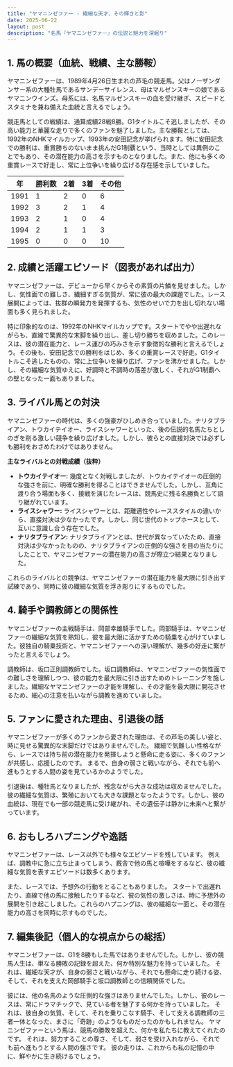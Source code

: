 ```yaml
---
title: "ヤマニンゼファー - 繊細な天才、その輝きと影"
date: 2025-06-22
layout: post
description: "名馬『ヤマニンゼファー』の伝説と魅力を深堀り"
---
```


## 1. 馬の概要（血統、戦績、主な勝鞍）

ヤマニンゼファーは、1989年4月26日生まれの芦毛の競走馬。父はノーザンダンサー系の大種牡馬であるサンデーサイレンス、母はマルゼンスキーの娘であるヤマニンウインズ。母系には、名馬マルゼンスキーの血を受け継ぎ、スピードとスタミナを兼ね備えた血統と言えるでしょう。

競走馬としての戦績は、通算成績28戦8勝。G1タイトルこそ逃しましたが、その高い能力と華麗な走りで多くのファンを魅了しました。主な勝鞍としては、1992年のNHKマイルカップ、1993年の安田記念が挙げられます。特に安田記念での勝利は、重賞勝ちのないまま挑んだG1制覇という、当時としては異例のことでもあり、その潜在能力の高さを示すものとなりました。また、他にも多くの重賞レースで好走し、常に上位争いを繰り広げる存在感を示していました。

| 年 | 勝利数 | 2着 | 3着 | その他 |
|---|---|---|---|---|
| 1991 | 1 | 2 | 0 | 6 |
| 1992 | 3 | 2 | 1 | 4 |
| 1993 | 2 | 1 | 0 | 4 |
| 1994 | 2 | 1 | 1 | 3 |
| 1995 | 0 | 0 | 0 | 10 |


## 2. 成績と活躍エピソード（図表があれば出力）

ヤマニンゼファーは、デビューから早くからその素質の片鱗を見せました。しかし、気性面での難しさ、繊細すぎる気質が、常に彼の最大の課題でした。レース展開によっては、抜群の瞬発力を発揮するも、気性のせいで力を出し切れない場面も多く見られました。

特に印象的なのは、1992年のNHKマイルカップです。スタートでやや出遅れながらも、直線で驚異的な末脚を繰り出し、差し切り勝ちを収めました。このレースは、彼の潜在能力と、レース運びの巧みさを示す象徴的な勝利と言えるでしょう。その後も、安田記念での勝利をはじめ、多くの重賞レースで好走。G1タイトルこそ逃したものの、常に上位争いを繰り広げ、ファンを沸かせました。しかし、その繊細な気質ゆえに、好調時と不調時の落差が激しく、それがG1制覇への壁となった一面もありました。


## 3. ライバル馬との対決

ヤマニンゼファーの時代は、多くの強豪がひしめき合っていました。ナリタブライアン、トウカイテイオー、ライスシャワーといった、後の伝説的名馬たちとしのぎを削る激しい競争を繰り広げました。しかし、彼らとの直接対決では必ずしも勝利をおさめたわけではありません。


**主なライバルとの対戦成績（抜粋）**

* **トウカイテイオー:**  幾度となく対戦しましたが、トウカイテイオーの圧倒的な強さを前に、明確な勝利を得ることはできませんでした。しかし、互角に渡り合う場面も多く、接戦を演じたレースは、競馬史に残る名勝負として語り継がれています。
* **ライスシャワー:** ライスシャワーとは、距離適性やレーススタイルの違いから、直接対決は少なかったです。しかし、同じ世代のトップホースとして、互いに意識し合う存在でした。
* **ナリタブライアン:**  ナリタブライアンとは、世代が異なっていたため、直接対決は少なかったものの、ナリタブライアンの圧倒的な強さを目の当たりにしたことで、ヤマニンゼファーの潜在能力の高さが際立つ結果となりました。


これらのライバルとの競争は、ヤマニンゼファーの潜在能力を最大限に引き出す試練であり、同時に彼の繊細な気質を浮き彫りにするものでした。


## 4. 騎手や調教師との関係性

ヤマニンゼファーの主戦騎手は、岡部幸雄騎手でした。岡部騎手は、ヤマニンゼファーの繊細な気質を熟知し、彼を最大限に活かすための騎乗を心がけていました。彼独自の騎乗技術と、ヤマニンゼファーへの深い理解が、幾多の好走に繋がったと言えるでしょう。

調教師は、坂口正則調教師でした。坂口調教師は、ヤマニンゼファーの気性面での難しさを理解しつつ、彼の能力を最大限に引き出すためのトレーニングを施しました。繊細なヤマニンゼファーの才能を理解し、その才能を最大限に開花させるため、細心の注意を払いながら調教を進めていました。


## 5. ファンに愛された理由、引退後の話

ヤマニンゼファーが多くのファンから愛された理由は、その芦毛の美しい姿と、時に見せる驚異的な末脚だけではありませんでした。  繊細で気難しい性格ながら、レースでは持ち前の潜在能力を発揮しようと懸命に走る姿に、多くのファンが共感し、応援したのです。  まるで、自身の弱さと戦いながら、それでも前へ進もうとする人間の姿を見ているかのようでした。

引退後は、種牡馬となりましたが、残念ながら大きな成功は収めませんでした。  彼の繊細な気質は、繁殖においても大きな課題となったようです。しかし、彼の血統は、現在でも一部の競走馬に受け継がれ、その遺伝子は静かに未来へと繋がっています。


## 6. おもしろハプニングや逸話

ヤマニンゼファーは、レース以外でも様々なエピソードを残しています。  例えば、調教中に急に立ち止まってしまう、厩舎で他の馬と喧嘩をするなど、彼の繊細な気質を表すエピソードは数多くあります。

また、レースでは、予想外の行動をとることもありました。  スタートで出遅れたり、直線で他の馬に接触したりするなど、彼の気性の激しさは、時に予想外の展開を引き起こしました。これらのハプニングは、彼の繊細な一面と、その潜在能力の高さを同時に示すものでした。


## 7. 編集後記（個人的な視点からの総括）

ヤマニンゼファーは、G1を8勝もした馬ではありませんでした。しかし、彼の競馬人生は、単なる勝敗の記録を超えた、何か特別な魅力を持っていました。  それは、繊細な天才が、自身の弱さと戦いながら、それでも懸命に走り続ける姿、そして、それを支えた岡部騎手と坂口調教師との信頼関係でした。

彼には、他の名馬のような圧倒的な強さはありませんでした。しかし、彼のレースは、常にドラマチックで、見ている者を魅了する何かを持っていました。  それは、彼自身の気質、そして、それを乗りこなす騎手、そして支える調教師の三者一体となった、まさに「奇跡」のようなものだったのかもしれません。  ヤマニンゼファーという馬は、競馬の勝敗を超えた、何かを私たちに教えてくれたのです。  それは、努力することの尊さ、そして、弱さを受け入れながら、それでも前へ進もうとする人間の強さです。  彼の走りは、これからも私の記憶の中に、鮮やかに生き続けるでしょう。
